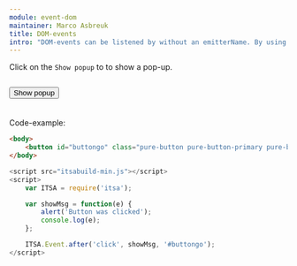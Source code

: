 ```yaml
---
module: event-dom
maintainer: Marco Asbreuk
title: DOM-events
intro: "DOM-events can be listened by without an emitterName. By using the `filter`-argument you specify which node to listen to. Because the filter (selector) is a String, we can pass it as 3rd parameter."
---
```


<style type="text/css">
    #addbtn-container {
        margin: 2em 0;
        min-height: 2em;
    }
</style>

Click on the `Show popup` to to show a pop-up.

<div id="addbtn-container">
    <button id="buttongo" class="pure-button pure-button-primary pure-button-bordered">Show popup</button>
</div>


Code-example:

```html
<body>
    <button id="buttongo" class="pure-button pure-button-primary pure-button-bordered">Show popup</button>
</body>
```

```js
<script src="itsabuild-min.js"></script>
<script>
    var ITSA = require('itsa');

    var showMsg = function(e) {
        alert('Button was clicked');
        console.log(e);
    };

    ITSA.Event.after('click', showMsg, '#buttongo');
</script>
```

<script src="../../dist/itsabuild-min.js"></script>
<script>
    var ITSA = require('itsa');

    var showMsg = function(e) {
        alert('Button was clicked');
        console.log(e);
    };

    ITSA.Event.after('click', showMsg, '#buttongo');
</script>

